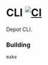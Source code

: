 # CLI [![CI](https://github.com/depot/cli/actions/workflows/ci.yml/badge.svg)](https://github.com/depot/cli/actions/workflows/ci.yml)

Depot CLI.

### Building

```
make
```
